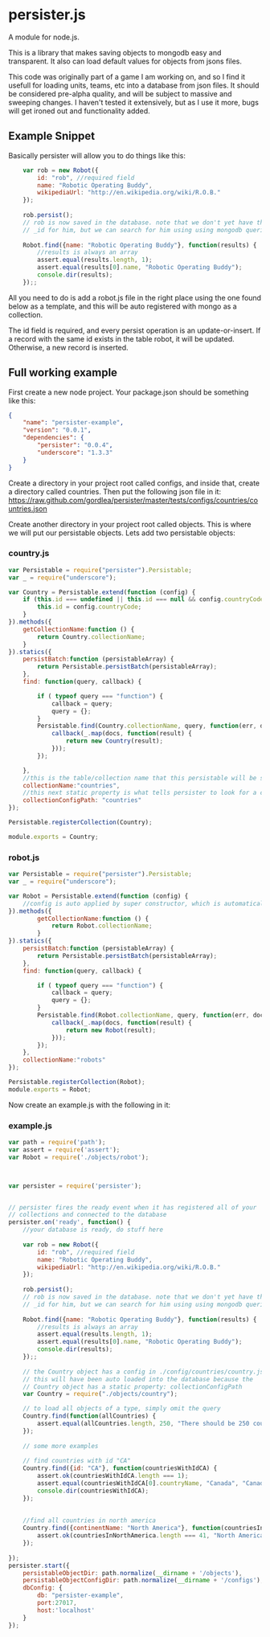 # persister.js

A module for node.js.

This is a library that makes saving objects to mongodb easy and transparent. It also can load default values for objects from jsons files. 

This code was originally part of a game I am working on, and so I find it usefull for loading units, teams, etc into a database from json files. It should be considered pre-alpha quality, and will be subject to massive and sweeping changes. I haven't tested it extensively, but as I use it more, bugs will get ironed out and functionality added.



## Example Snippet

Basically persister will allow you to do things like this:

```javascript
    var rob = new Robot({
		id: "rob", //required field
		name: "Robotic Operating Buddy",
		wikipediaUrl: "http://en.wikipedia.org/wiki/R.O.B."
	});
	
	rob.persist();
	// rob is now saved in the database. note that we don't yet have the mongodb 
	// _id for him, but we can search for him using using mongodb queries
	
	Robot.find({name: "Robotic Operating Buddy"}, function(results) {
		//results is always an array
		assert.equal(results.length, 1);
		assert.equal(results[0].name, "Robotic Operating Buddy");
		console.dir(results);
	});;
```

All you need to do is add a robot.js file in the right place using the one found below as a template, and this will be auto registered with mongo as a collection.

The id field is required, and every persist operation is an update-or-insert. If a record with the same id exists in the table robot, it will be updated. Otherwise, a new record is inserted.

## Full working example

First create a new node project. Your package.json should be something like this:
```json
{
    "name": "persister-example",
    "version": "0.0.1",
    "dependencies": {    
        "persister": "0.0.4",
    	"underscore": "1.3.3"
    }
}
```

Create a directory in your project root called configs, and inside that, create a directory called countries. Then put the following json file in it: https://raw.github.com/gordlea/persister/master/tests/configs/countries/countries.json

Create another directory in your project root called objects. This is where we will put our persistable objects. Lets add two persistable objects:

### country.js
```javascript
var Persistable = require("persister").Persistable;
var _ = require("underscore");

var Country = Persistable.extend(function (config) {
    if (this.id === undefined || this.id === null && config.countryCode !== undefined && config.countryCode !== null) {
        this.id = config.countryCode;
    }
}).methods({
    getCollectionName:function () {
        return Country.collectionName;
    }
}).statics({
    persistBatch:function (persistableArray) {
        return Persistable.persistBatch(persistableArray);
    },
    find: function(query, callback) {

        if ( typeof query === "function") {
            callback = query;
            query = {};
        }
        Persistable.find(Country.collectionName, query, function(err, docs) {
            callback(_.map(docs, function(result) {
                return new Country(result);
            }));
        });

    },
    //this is the table/collection name that this persistable will be stored in
    collectionName:"countries",
    //this next static property is what tells persister to look for a config json file to load
    collectionConfigPath: "countries"
});

Persistable.registerCollection(Country);

module.exports = Country;
```
### robot.js
```javascript
var Persistable = require("persister").Persistable;
var _ = require("underscore");

var Robot = Persistable.extend(function (config) {
    //config is auto applied by super constructor, which is automatically called before we get here
}).methods({
        getCollectionName:function () {
            return Robot.collectionName;
        }
}).statics({
    persistBatch:function (persistableArray) {
        return Persistable.persistBatch(persistableArray);
    },
    find: function(query, callback) {

        if ( typeof query === "function") {
            callback = query;
            query = {};
        }
        Persistable.find(Robot.collectionName, query, function(err, docs) {
            callback(_.map(docs, function(result) {
                return new Robot(result);
            }));
        });
    },
    collectionName:"robots"
});

Persistable.registerCollection(Robot);
module.exports = Robot;
```

Now create an example.js with the following in it:
### example.js
```javascript
var path = require('path');
var assert = require('assert');
var Robot = require('./objects/robot');



var persister = require('persister');


// persister fires the ready event when it has registered all of your 
// collections and connected to the database
persister.on('ready', function() {
    //your database is ready, do stuff here
    
	var rob = new Robot({
		id: "rob", //required field
		name: "Robotic Operating Buddy",
		wikipediaUrl: "http://en.wikipedia.org/wiki/R.O.B."
	});
	
	rob.persist();
	// rob is now saved in the database. note that we don't yet have the mongodb 
	// _id for him, but we can search for him using using mongodb queries
	
	Robot.find({name: "Robotic Operating Buddy"}, function(results) {
		//results is always an array
		assert.equal(results.length, 1);
		assert.equal(results[0].name, "Robotic Operating Buddy");
		console.dir(results);
	});;
	
	// the Country object has a config in ./config/countries/country.json
	// this will have been auto loaded into the database because the 
	// Country object has a static property: collectionConfigPath
    var Country = require("./objects/country");

	// to load all objects of a type, simply omit the query
    Country.find(function(allCountries) {
        assert.equal(allCountries.length, 250, "There should be 250 countries returned.");
    });
	
	// some more examples
	
	// find countries with id "CA"
    Country.find({id: "CA"}, function(countriesWithIdCA) {
        assert.ok(countriesWithIdCA.length === 1);
        assert.equal(countriesWithIdCA[0].countryName, "Canada", "Canada should be the only country returned.");
		console.dir(countriesWithIdCA);
    });
	
	
	//find all countries in north america
    Country.find({continentName: "North America"}, function(countriesInNorthAmerica) {
        assert.ok(countriesInNorthAmerica.length === 41, "North America only has 41 countries");
    });
	
});
persister.start({
    persistableObjectDir: path.normalize(__dirname + '/objects'),
    persistableObjectConfigDir: path.normalize(__dirname + '/configs'),
    dbConfig: {
        db: "persister-example",
        port:27017,
        host:'localhost'
    }
});

```